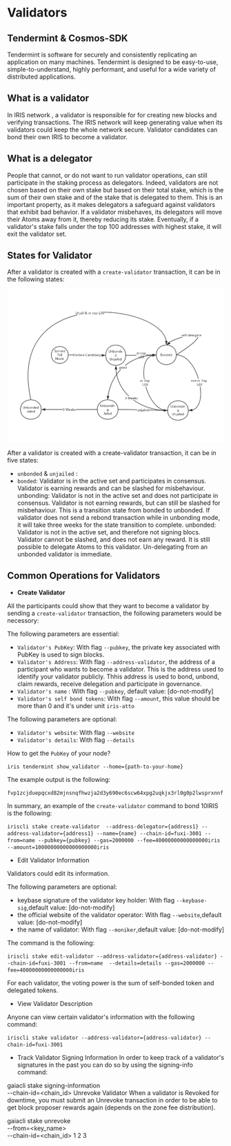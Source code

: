 # Validators

## Tendermint & Cosmos-SDK

Tendermint is software for securely and consistently replicating an application on many machines. Tendermint is designed to be easy-to-use, simple-to-understand, highly performant, and useful for a wide variety of distributed applications.



## What is a validator

In IRIS network , a validator is responsible for for creating new blocks and verifying transactions. The IRIS network will keep generating value when its validators could keep the whole network secure.
Validator candidates can bond their own IRIS to become a validator.


## What is a delegator

People that cannot, or do not want to run validator operations, can still participate in the staking process as delegators. Indeed, validators are not chosen based on their own stake but based on their total stake, which is the sum of their own stake and of the stake that is delegated to them. This is an important property, as it makes delegators a safeguard against validators that exhibit bad behavior. If a validator misbehaves, its delegators will move their Atoms away from it, thereby reducing its stake. Eventually, if a validator's stake falls under the top 100 addresses with highest stake, it will exit the validator set.


## States for Validator


After a validator is created with a `create-validator` transaction, it can be in the following states:

![states](../pics/states.png)

After a validator is created with a create-validator transaction, it can be in five states:

* `unbonded` & `unjailed` : 
* `bonded`: Validator is in the active set and participates in consensus. Validator is earning rewards and can be slashed for misbehaviour.
unbonding: Validator is not in the active set and does not participate in consensus. Validator is not earning rewards, but can still be 
slashed for misbehaviour. This is a transition state from bonded to unbonded. If validator does not send a rebond transaction while in 
unbonding mode, it will take three weeks for the state transition to complete.
unbonded: Validator is not in the active set, and therefore not signing blocs. 
Validator cannot be slashed, and does not earn any reward. It is still possible to delegate Atoms to this validator. Un-delegating 
from an unbonded validator is immediate.

## Common Operations for Validators

* **Create Validator**

All the participants could show that they want to become a validator by sending a `create-validator` transaction, the following parameters would be necessory:

The following parameters are essential:

* `Validator's PubKey`: With flag `--pubkey`, the private key associated with PubKey is used to sign blocks. 
* `Validator's Address`: With flag `--address-validator`, the address of a participant who wants to become a validator. This is the address used to identify your validator publicly. Thhis address is used to bond, unbond, claim rewards, receive delegation and participate in governance.
* `Validator's name` : With flag `--pubkey`, default value: [do-not-modify]
* `Validator's self bond tokens`: With flag `--amount`, this value should be more than 0 and it's under unit `iris-atto`


The following parameters are optional:
* `Validator's website`: With flag `--website`
* `Validator's details`: With flag  `--details`

How to get the `PubKey` of your node?
```
iris tendermint show_validator --home={path-to-your-home}
```

The example output is the following:
```
fvp1zcjduepqcxd82mjnsnqfhwzja2d3y690ec6scw64xpg2uqkjx3rl0g0p2lwsprxnnf
```

In summary, an example of the `create-validator` command to bond 10IRIS is the following:
```
iriscli stake create-validator  --address-delegator={address1} --address-validator={address1} --name={name} --chain-id=fuxi-3001 --from=name --pubkey={pubkey} --gas=2000000 --fee=40000000000000000iris --amount=10000000000000000000iris 
```
* Edit Validator Information

Validators could edit its information.

The following parameters are optional:

* keybase signature of the validator key holder: With flag `--keybase-sig`,default value: [do-not-modify]
* the official website of the validator operator: With flag `--website`,default value: [do-not-modify]
* the name of validator: With flag `--moniker`,default value: [do-not-modify]


The command is the following:
```$xslt
iriscli stake edit-validator --address-validator={address-validator} --chain-id=fuxi-3001 --from=name  --details=details --gas=2000000 --fee=40000000000000000iris 
```

For each validator, the voting power is the sum of self-bonded token and delegated tokens. 


* View Validator Description

Anyone can view certain validator's information with the following command:
```$xslt
iriscli stake validator --address-validator={address-validator} --chain-id=fuxi-3001
```
 
* Track Validator Signing Information
In order to keep track of a validator's signatures in the past you can do so by using the signing-info command:

gaiacli stake signing-information <validator-pubkey>\
  --chain-id=<chain_id>
Unrevoke Validator
When a validator is Revoked for downtime, you must submit an Unrevoke transaction in order to be able to get block proposer rewards again (depends on the zone fee distribution).

gaiacli stake unrevoke \
	--from=<key_name> \
	--chain-id=<chain_id>
1
2
3
#